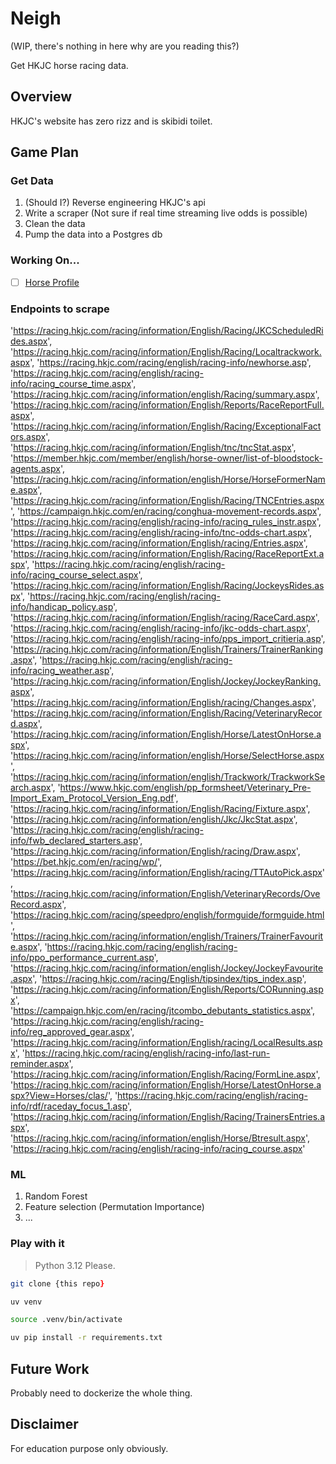 # Neigh
(WIP, there's nothing in here why are you reading this?) 

Get HKJC horse racing data.

## Overview
HKJC's website has zero rizz and is skibidi toilet.

## Game Plan
### Get Data
1. (Should I?) Reverse engineering HKJC's api
2. Write a scraper (Not sure if real time streaming live odds is possible)
3. Clean the data
4. Pump the data into a Postgres db

### Working On...
- [ ] [Horse Profile](https://racing.hkjc.com/racing/information/English/Horse/Horse.aspx?HorseId=HK_2023_J456&Option=1)

### Endpoints to scrape
'https://racing.hkjc.com/racing/information/English/Racing/JKCScheduledRides.aspx',
 'https://racing.hkjc.com/racing/information/English/Racing/Localtrackwork.aspx',
 'https://racing.hkjc.com/racing/english/racing-info/newhorse.asp',
 'https://racing.hkjc.com/racing/english/racing-info/racing_course_time.aspx',
 'https://racing.hkjc.com/racing/information/english/Racing/summary.aspx',
 'https://racing.hkjc.com/racing/information/English/Reports/RaceReportFull.aspx',
 'https://racing.hkjc.com/racing/information/English/Racing/ExceptionalFactors.aspx',
 'https://racing.hkjc.com/racing/information/English/tnc/tncStat.aspx',
 'https://member.hkjc.com/member/english/horse-owner/list-of-bloodstock-agents.aspx',
 'https://racing.hkjc.com/racing/information/english/Horse/HorseFormerName.aspx',
 'https://racing.hkjc.com/racing/information/English/Racing/TNCEntries.aspx',
 'https://campaign.hkjc.com/en/racing/conghua-movement-records.aspx',
 'https://racing.hkjc.com/racing/english/racing-info/racing_rules_instr.aspx',
 'https://racing.hkjc.com/racing/english/racing-info/tnc-odds-chart.aspx',
 'https://racing.hkjc.com/racing/information/English/racing/Entries.aspx',
 'https://racing.hkjc.com/racing/information/English/Racing/RaceReportExt.aspx',
 'https://racing.hkjc.com/racing/english/racing-info/racing_course_select.aspx',
 'https://racing.hkjc.com/racing/information/English/Racing/JockeysRides.aspx',
 'https://racing.hkjc.com/racing/english/racing-info/handicap_policy.asp',
 'https://racing.hkjc.com/racing/information/English/racing/RaceCard.aspx',
 'https://racing.hkjc.com/racing/english/racing-info/jkc-odds-chart.aspx',
 'https://racing.hkjc.com/racing/english/racing-info/pps_import_critieria.asp',
 'https://racing.hkjc.com/racing/information/English/Trainers/TrainerRanking.aspx',
 'https://racing.hkjc.com/racing/english/racing-info/racing_weather.asp',
 'https://racing.hkjc.com/racing/information/English/Jockey/JockeyRanking.aspx',
 'https://racing.hkjc.com/racing/information/English/racing/Changes.aspx',
 'https://racing.hkjc.com/racing/information/English/Racing/VeterinaryRecord.aspx',
 'https://racing.hkjc.com/racing/information/English/Horse/LatestOnHorse.aspx',
 'https://racing.hkjc.com/racing/information/english/Horse/SelectHorse.aspx',
 'https://racing.hkjc.com/racing/information/english/Trackwork/TrackworkSearch.aspx',
 'https://www.hkjc.com/english/pp_formsheet/Veterinary_Pre-Import_Exam_Protocol_Version_Eng.pdf',
 'https://racing.hkjc.com/racing/information/English/Racing/Fixture.aspx',
 'https://racing.hkjc.com/racing/information/english/Jkc/JkcStat.aspx',
 'https://racing.hkjc.com/racing/english/racing-info/fwb_declared_starters.asp',
 'https://racing.hkjc.com/racing/information/English/racing/Draw.aspx',
 'https://bet.hkjc.com/en/racing/wp/',
 'https://racing.hkjc.com/racing/information/English/racing/TTAutoPick.aspx',
 'https://racing.hkjc.com/racing/information/English/VeterinaryRecords/OveRecord.aspx',
 'https://racing.hkjc.com/racing/speedpro/english/formguide/formguide.html',
 'https://racing.hkjc.com/racing/information/english/Trainers/TrainerFavourite.aspx',
 'https://racing.hkjc.com/racing/english/racing-info/ppo_performance_current.asp',
 'https://racing.hkjc.com/racing/information/english/Jockey/JockeyFavourite.aspx',
 'https://racing.hkjc.com/racing/English/tipsindex/tips_index.asp',
 'https://racing.hkjc.com/racing/information/English/Reports/CORunning.aspx',
 'https://campaign.hkjc.com/en/racing/jtcombo_debutants_statistics.aspx',
 'https://racing.hkjc.com/racing/english/racing-info/reg_approved_gear.aspx',
 'https://racing.hkjc.com/racing/information/English/racing/LocalResults.aspx',
 'https://racing.hkjc.com/racing/english/racing-info/last-run-reminder.aspx',
 'https://racing.hkjc.com/racing/information/English/Racing/FormLine.aspx',
 'https://racing.hkjc.com/racing/information/English/Horse/LatestOnHorse.aspx?View=Horses/clas/',
 'https://racing.hkjc.com/racing/english/racing-info/rdf/raceday_focus_1.asp',
 'https://racing.hkjc.com/racing/information/English/Racing/TrainersEntries.aspx',
 'https://racing.hkjc.com/racing/information/english/Horse/Btresult.aspx',
 'https://racing.hkjc.com/racing/english/racing-info/racing_course.aspx'

### ML
1. Random Forest
2. Feature selection (Permutation Importance)
3. ...

### Play with it
> Python 3.12
> Please.

```zsh
git clone {this repo}
```

```zsh
uv venv
```
```zsh
source .venv/bin/activate
```
```zsh
uv pip install -r requirements.txt
```

## Future Work
Probably need to dockerize the whole thing.

## Disclaimer
For education purpose only obviously. 